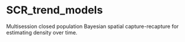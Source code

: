 # SCR_trend_models
Multisession closed population Bayesian spatial capture-recapture for estimating density over time.
